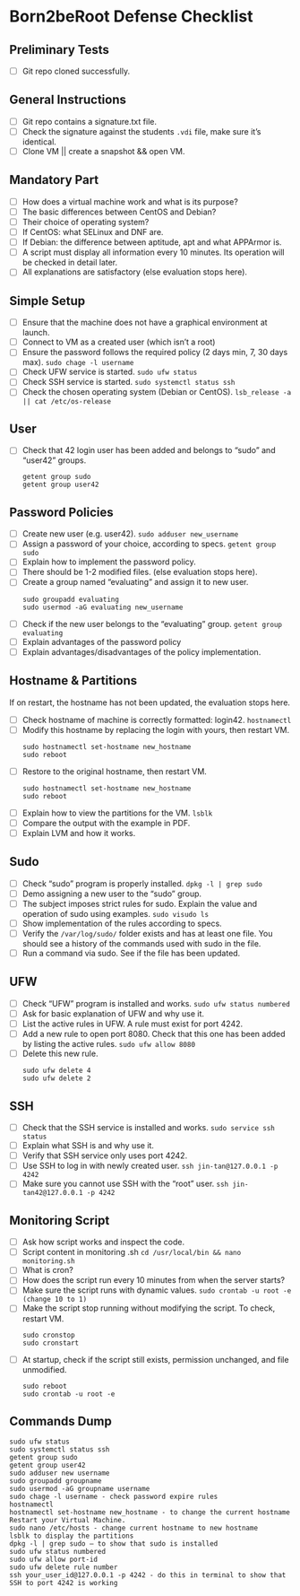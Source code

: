 # Born2beRoot Defense Checklist

## Preliminary Tests

- [ ] Git repo cloned successfully.

## General Instructions

- [ ] Git repo contains a signature.txt file.
- [ ] Check the signature against the students `.vdi` file, make sure it’s identical. 
- [ ] Clone VM || create a snapshot && open VM.

## Mandatory Part

- [ ] How does a virtual machine work and what is its purpose?
- [ ] The basic differences between CentOS and Debian?
- [ ] Their choice of operating system?
- [ ] If CentOS: what SELinux and DNF are.
- [ ] If Debian: the difference between aptitude, apt and what APPArmor is.
- [ ] A script must display all information every 10 minutes. Its operation will be checked in detail later.
- [ ] All explanations are satisfactory (else evaluation stops here).

## Simple Setup

- [ ] Ensure that the machine does not have a graphical environment at launch.
- [ ] Connect to VM as a created user (which isn’t a root)
- [ ] Ensure the password follows the required policy (2 days min, 7, 30 days max).
	`sudo chage -l username`
- [ ] Check UFW service is started.
	`sudo ufw status`
- [ ] Check SSH service is started.
	`sudo systemctl status ssh`
- [ ] Check the chosen operating system (Debian or CentOS).
	`lsb_release -a || cat /etc/os-release`

## User

- [ ] Check that 42 login user has been added and belongs to “sudo” and “user42” groups.
	```
	getent group sudo
	getent group user42
	```

## Password Policies

- [ ] Create new user (e.g. user42).
	`sudo adduser new_username`
- [ ] Assign a password of your choice, according to specs.
	`getent group sudo`
- [ ] Explain how to implement the password policy. 
- [ ] There should be 1-2 modified files. (else evaluation stops here).
- [ ] Create a group named “evaluating” and assign it to new user.
	```
	sudo groupadd evaluating
	sudo usermod -aG evaluating new_username
	```
- [ ] Check if the new user belongs to the “evaluating” group.
	`getent group evaluating`
- [ ] Explain advantages of the password policy 
- [ ] Explain advantages/disadvantages of the policy implementation.

## Hostname & Partitions

If on restart, the hostname has not been updated, the evaluation stops here.

- [ ] Check hostname of machine is correctly formatted: login42.
	`hostnamectl`
- [ ] Modify this hostname by replacing the login with yours, then restart VM.
	```
	sudo hostnamectl set-hostname new_hostname
	sudo reboot
	```
- [ ] Restore to the original hostname, then restart VM.
	```
	sudo hostnamectl set-hostname new_hostname
	sudo reboot
	```
- [ ] Explain how to view the partitions for the VM.
	`lsblk`
- [ ] Compare the output with the example in PDF.
- [ ] Explain LVM and how it works.

## Sudo

- [ ] Check “sudo” program is properly installed.
	`dpkg -l | grep sudo`
- [ ] Demo assigning a new user to the “sudo” group.
- [ ] The subject imposes strict rules for sudo. Explain the value and operation of sudo using examples.
	`sudo visudo ls`
- [ ] Show implementation of the rules according to specs.
- [ ] Verify the `/var/log/sudo/` folder exists and has at least one file. You should see a history of the commands used with sudo in the file.
- [ ] Run a command via sudo. See if the file has been updated.

## UFW

- [ ] Check “UFW” program is installed and works.
	`sudo ufw status numbered`
- [ ] Ask for basic explanation of UFW and why use it.
- [ ] List the active rules in UFW. A rule must exist for port 4242.
- [ ] Add a new rule to open port 8080. Check that this one has been added by listing the active rules.
	`sudo ufw allow 8080`
- [ ] Delete this new rule.
	```
	sudo ufw delete 4
	sudo ufw delete 2
	```

## SSH

- [ ] Check that the SSH service is installed and works.
	`sudo service ssh status`
- [ ] Explain what SSH is and why use it.
- [ ] Verify that SSH service only uses port 4242.
- [ ] Use SSH to log in with newly created user.
	`ssh jin-tan@127.0.0.1 -p 4242`
- [ ] Make sure you cannot use SSH with the “root” user.
	`ssh jin-tan42@127.0.0.1 -p 4242`

## Monitoring Script

- [ ] Ask how script works and inspect the code.
- [ ] Script content in monitoring .sh
	`cd /usr/local/bin && nano monitoring.sh`
- [ ] What is cron?
- [ ] How does the script run every 10 minutes from when the server starts?
- [ ] Make sure the script runs with dynamic values.
	`sudo crontab -u root -e (change 10 to 1)`
- [ ] Make the script stop running without modifying the script. To check, restart VM.
	```
	sudo cronstop
	sudo cronstart
	```
- [ ] At startup, check if the script still exists, permission unchanged, and file unmodified.
	```
	sudo reboot
	sudo crontab -u root -e
	```

## Commands Dump

```
sudo ufw status
sudo systemctl status ssh
getent group sudo
getent group user42
sudo adduser new username
sudo groupadd groupname
sudo usermod -aG groupname username
sudo chage -l username - check password expire rules
hostnamectl
hostnamectl set-hostname new_hostname - to change the current hostname
Restart your Virtual Machine.
sudo nano /etc/hosts - change current hostname to new hostname
lsblk to display the partitions
dpkg -l | grep sudo – to show that sudo is installed
sudo ufw status numbered
sudo ufw allow port-id
sudo ufw delete rule number
ssh your_user_id@127.0.0.1 -p 4242 - do this in terminal to show that SSH to port 4242 is working
```
